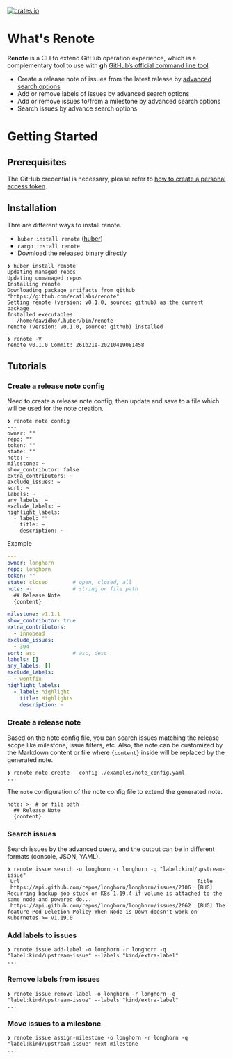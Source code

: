 [![crates.io](https://img.shields.io/crates/v/renote.svg)](https://crates.io/crates/renote)

# What's Renote

**Renote** is a CLI to extend GitHub operation experience, which is a complementary tool to use with **gh** [GitHub’s official command line tool](https://github.com/cli/cli).

- Create a release note of issues from the latest release by [advanced search options](https://docs.github.com/en/github/searching-for-information-on-github/searching-issues-and-pull-requests)
- Add or remove labels of issues by advanced search options
- Add or remove issues to/from a milestone by advanced search options
- Search issues by advance search options

# Getting Started

## Prerequisites

The GitHub credential is necessary, please refer to [how to create a personal access token](https://github.com/settings/tokens).

## Installation

Thre are different ways to install renote.

- `huber install renote` ([huber](https://github.com/innobead/huber)) 
- `cargo install renote`
- Download the released binary directly

```console
❯ huber install renote
Updating managed repos
Updating unmanaged repos
Installing renote
Downloading package artifacts from github "https://github.com/ecatlabs/renote"
Setting renote (version: v0.1.0, source: github) as the current package
Installed executables:
 - /home/davidko/.huber/bin/renote
renote (version: v0.1.0, source: github) installed

❯ renote -V
renote v0.1.0 Commit: 261b21e-20210419081458
```

## Tutorials

### Create a release note config

Need to create a release note config, then update and save to a file which will be used for the note creation.

```console
❯ renote note config
---
owner: ""
repo: ""
token: ""
state: ""
note: ~
milestone: ~
show_contributor: false
extra_contributors: ~
exclude_issues: ~
sort: ~
labels: ~
any_labels: ~
exclude_labels: ~
highlight_labels:
  - label: ""
    title: ~
    description: ~
```

Example

```yaml
---
owner: longhorn
repo: longhorn
token: ""
state: closed        # open, closed, all
note: >-             # string or file path
  ## Release Note
  {content}

milestone: v1.1.1
show_contributor: true
extra_contributors:
  - innobead
exclude_issues:
  - 304
sort: asc            # asc, desc
labels: []
any_labels: []
exclude_labels:
  - wontfix
highlight_labels:
  - label: highlight
    title: Highlights
    description: ~

```

### Create a release note

Based on the note config file, you can search issues matching the release scope like milestone, issue filters, etc. Also, the note can be customized by the Markdown content or file where `{content}`
inside will be replaced by the generated note.

```console
❯ renote note create --config ./examples/note_config.yaml
...
```

The `note` configuration of the note config file to extend the generated note.

```
note: >- # or file path
  ## Release Note
  {content}
```

### Search issues

Search issues by the advanced query, and the output can be in different formats (console, JSON, YAML).

```console
❯ renote issue search -o longhorn -r longhorn -q "label:kind/upstream-issue"
 Url                                                         Title 
 https://api.github.com/repos/longhorn/longhorn/issues/2106  [BUG] Recurring backup job stuck on K8s 1.19.4 if volume is attached to the same node and powered do... 
 https://api.github.com/repos/longhorn/longhorn/issues/2062  [BUG] The feature Pod Deletion Policy When Node is Down doesn't work on Kubernetes >= v1.19.0 
```

### Add labels to issues

```console
❯ renote issue add-label -o longhorn -r longhorn -q "label:kind/upstream-issue" --labels "kind/extra-label"
...
```

### Remove labels from issues

```console
❯ renote issue remove-label -o longhorn -r longhorn -q "label:kind/upstream-issue" --labels "kind/extra-label"
...
```

### Move issues to a milestone

```console
❯ renote issue assign-milestone -o longhorn -r longhorn -q "label:kind/upstream-issue" next-milestone
...
```

